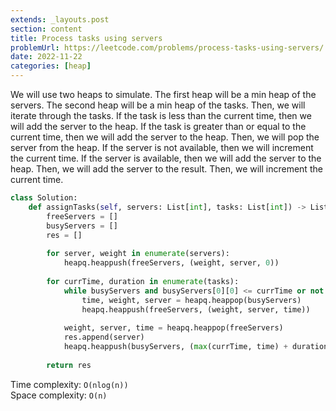 ```yaml
---
extends: _layouts.post
section: content
title: Process tasks using servers
problemUrl: https://leetcode.com/problems/process-tasks-using-servers/
date: 2022-11-22
categories: [heap]
---
```


We will use two heaps to simulate. The first heap will be a min heap of the servers. The second heap will be a min heap of the tasks. Then, we will iterate through the tasks. If the task is less than the current time, then we will add the server to the heap. If the task is greater than or equal to the current time, then we will add the server to the heap. Then, we will pop the server from the heap. If the server is not available, then we will increment the current time. If the server is available, then we will add the server to the heap. Then, we will add the server to the result. Then, we will increment the current time.

```python
class Solution:
    def assignTasks(self, servers: List[int], tasks: List[int]) -> List[int]:
        freeServers = []
        busyServers = []
        res = []
        
        for server, weight in enumerate(servers):
            heapq.heappush(freeServers, (weight, server, 0))
            
        for currTime, duration in enumerate(tasks):
            while busyServers and busyServers[0][0] <= currTime or not freeServers:
                time, weight, server = heapq.heappop(busyServers)
                heapq.heappush(freeServers, (weight, server, time))
                
            weight, server, time = heapq.heappop(freeServers)
            res.append(server)
            heapq.heappush(busyServers, (max(currTime, time) + duration, weight, server))
        
        return res         
```

Time complexity: `O(nlog(n))` <br/>
Space complexity: `O(n)`